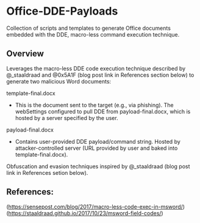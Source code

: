# Office-DDE-Payloads
Collection of scripts and templates to generate Office documents embedded with the DDE, macro-less command execution technique.

## Overview
Leverages the macro-less DDE code execution technique described 
by @_staaldraad and @0x5A1F (blog post link in References 
section below) to generate two malicious Word documents:

template-final.docx
- This is the document sent to the target (e.g., via phishing).
  The webSettings configured to pull DDE from payload-final.docx, 
  which is hosted by a server specified by the user. 

payload-final.docx
- Contains user-provided DDE payload/command string. Hosted by
  attacker-controlled server (URL provided by user and baked
  into template-final.docx).

Obfuscation and evasion techniques inspired by @_staaldraad
(blog post link in References setion below). 

## References:
(https://sensepost.com/blog/2017/macro-less-code-exec-in-msword/)
(https://staaldraad.github.io/2017/10/23/msword-field-codes/)